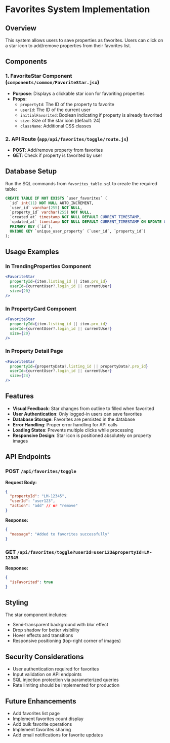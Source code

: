 # Favorites System Implementation

## Overview
This system allows users to save properties as favorites. Users can click on a star icon to add/remove properties from their favorites list.

## Components

### 1. FavoriteStar Component (`components/common/FavoriteStar.jsx`)
- **Purpose**: Displays a clickable star icon for favoriting properties
- **Props**:
  - `propertyId`: The ID of the property to favorite
  - `userId`: The ID of the current user
  - `initialFavorited`: Boolean indicating if property is already favorited
  - `size`: Size of the star icon (default: 24)
  - `className`: Additional CSS classes

### 2. API Route (`app/api/favorites/toggle/route.js`)
- **POST**: Add/remove property from favorites
- **GET**: Check if property is favorited by user

## Database Setup

Run the SQL commands from `favorites_table.sql` to create the required table:

```sql
CREATE TABLE IF NOT EXISTS `user_favorites` (
  `id` int(11) NOT NULL AUTO_INCREMENT,
  `user_id` varchar(255) NOT NULL,
  `property_id` varchar(255) NOT NULL,
  `created_at` timestamp NOT NULL DEFAULT CURRENT_TIMESTAMP,
  `updated_at` timestamp NOT NULL DEFAULT CURRENT_TIMESTAMP ON UPDATE CURRENT_TIMESTAMP,
  PRIMARY KEY (`id`),
  UNIQUE KEY `unique_user_property` (`user_id`, `property_id`)
);
```

## Usage Examples

### In TrendingProperties Component
```jsx
<FavoriteStar 
  propertyId={item.listing_id || item.pro_id} 
  userId={currentUser?.login_id || currentUser}
  size={20}
/>
```

### In PropertyCard Component
```jsx
<FavoriteStar 
  propertyId={item.listing_id || item.pro_id} 
  userId={currentUser?.login_id || currentUser}
  size={20}
/>
```

### In Property Detail Page
```jsx
<FavoriteStar 
  propertyId={propertyData?.listing_id || propertyData?.pro_id} 
  userId={currentUser?.login_id || currentUser}
  size={24}
/>
```

## Features

- **Visual Feedback**: Star changes from outline to filled when favorited
- **User Authentication**: Only logged-in users can save favorites
- **Database Storage**: Favorites are persisted in the database
- **Error Handling**: Proper error handling for API calls
- **Loading States**: Prevents multiple clicks while processing
- **Responsive Design**: Star icon is positioned absolutely on property images

## API Endpoints

### POST `/api/favorites/toggle`
**Request Body:**
```json
{
  "propertyId": "LM-12345",
  "userId": "user123",
  "action": "add" // or "remove"
}
```

**Response:**
```json
{
  "message": "Added to favorites successfully"
}
```

### GET `/api/favorites/toggle?userId=user123&propertyId=LM-12345`
**Response:**
```json
{
  "isFavorited": true
}
```

## Styling

The star component includes:
- Semi-transparent background with blur effect
- Drop shadow for better visibility
- Hover effects and transitions
- Responsive positioning (top-right corner of images)

## Security Considerations

- User authentication required for favorites
- Input validation on API endpoints
- SQL injection protection via parameterized queries
- Rate limiting should be implemented for production

## Future Enhancements

- Add favorites list page
- Implement favorites count display
- Add bulk favorite operations
- Implement favorites sharing
- Add email notifications for favorite updates
